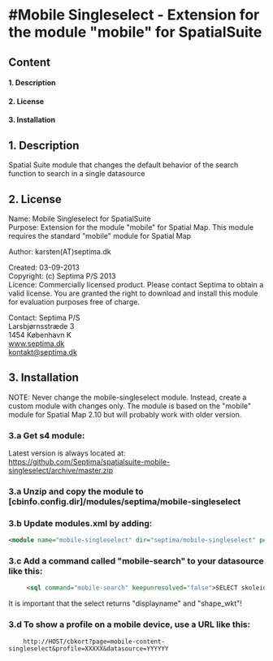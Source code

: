 #Mobile Singleselect - Extension for the module "mobile" for SpatialSuite
===
## Content

#### 1. Description
#### 2. License
#### 3. Installation

## 1. Description
Spatial Suite module that changes the default behavior of the search function to search in 
a single datasource

## 2. License
 Name:        Mobile Singleselect for SpatialSuite  
 Purpose:     Extension for the module "mobile" for Spatial Map. This module requires the standard "mobile" module for Spatial Map

 Author:      karsten(AT)septima.dk
  
 Created:     03-09-2013  
 Copyright:   (c) Septima P/S 2013  
 Licence:     Commercially licensed product. Please contact Septima to obtain
              a valid license.
              You are granted the right to download and install this module for
              evaluation purposes free of charge.
              
 Contact:     Septima P/S  
              Larsbjørnsstræde 3  
              1454 København K  
              www.septima.dk  
              kontakt@septima.dk  

## 3. Installation

NOTE: 
Never change the mobile-singleselect module. Instead, create a custom module with changes only.
The module is based on the "mobile" module for Spatial Map 2.10 but will probably work with older version.


### 3.a Get s4 module:
Latest version is always located at:  
      https://github.com/Septima/spatialsuite-mobile-singleselect/archive/master.zip  
            
### 3.a Unzip and copy the module to [cbinfo.config.dir]/modules/septima/mobile-singleselect

### 3.b Update modules.xml by adding:
```xml
<module name="mobile-singleselect" dir="septima/mobile-singleselect" permissionlevel="public"/>
```
### 3.c Add a command called "mobile-search" to your datasource like this:
```xml
     <sql command="mobile-search" keepunresolved="false">SELECT skoleid as displayname, wkb_geometry as shape_wkt FROM skoler WHERE skoleid like [string:'%'+searchstring+'%'] limit [number: toNumber(limit)]</sql>
```
It is important that the select returns "displayname" and "shape_wkt"!

### 3.d To show a profile on a mobile device, use a URL like this:
        http://HOST/cbkort?page=mobile-content-singleselect&profile=XXXXX&datasource=YYYYYY

